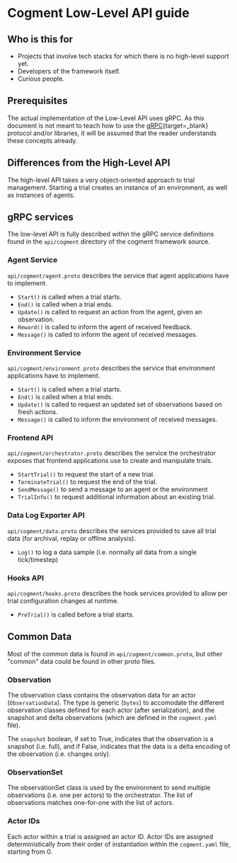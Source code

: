 # Cogment Low-Level API guide

## Who is this for

- Projects that involve tech stacks for which there is no high-level support yet.
- Developers of the framework itself.
- Curious people.

## Prerequisites

The actual implementation of the Low-Level API uses gRPC. As this document is not meant to teach how to use the [gRPC](https://grpc.io){target=\_blank} protocol and/or libraries, it will be assumed that the reader understands these concepts already.

## Differences from the High-Level API

The high-level API takes a very object-oriented approach to trial management. Starting a trial creates an instance of an environment, as well as instances of agents.

## gRPC services

The low-level API is fully described within the gRPC service definitions found in the `api/cogment` directory of the cogment framework source.

### Agent Service

`api/cogment/agent.proto` describes the service that agent applications have to implement.

- `Start()` is called when a trial starts.
- `End()` is called when a trial ends.
- `Update()` is called to request an action from the agent, given an observation.
- `Reward()` is called to inform the agent of received feedback.
- `Message()` is called to inform the agent of received messages.

### Environment Service

`api/cogment/environment.proto` describes the service that environment applications have to implement.

- `Start()` is called when a trial starts.
- `End()` is called when a trial ends.
- `Update()` is called to request an updated set of observations based on fresh actions.
- `Message()` is called to inform the environment of received messages.

### Frontend API

`api/cogment/orchestrator.proto` describes the service the orchestrator exposes that frontend applications use to create and manipulate trials.

- `StartTrial()` to request the start of a new trial.
- `TerminateTrial()` to request the end of the trial.
- `SendMessage()` to send a message to an agent or the environment
- `TrialInfo()` to request additional information about an existing trial.

### Data Log Exporter API

`api/cogment/data.proto` describes the services provided to save all trial data (for archival, replay or offline analysis).

- `Log()` to log a data sample (i.e. normally all data from a single tick/timestep)

### Hooks API

`api/cogment/hooks.proto` describes the hook services provided to allow per trial configuration changes at runtime.

- `PreTrial()` is called before a trial starts.

## Common Data

Most of the common data is found in `api/cogment/common.proto`, but other "common" data could be found in other proto files.

### Observation

The observation class contains the observation data for an actor (`ObservationData`). The type is generic (`bytes`) to accomodate the different observation classes defined for each actor (after serialization), and the snapshot and delta observations (which are defined in the `cogment.yaml` file).

The `snapshot` boolean, if set to True, indicates that the observation is a snapshot (i.e. full), and if False, indicates that the data is a delta encoding of the observation (i.e. changes only).

### ObservationSet

The observationSet class is used by the environment to send multiple observations (i.e. one per actors) to the orchestrator. The list of observations matches one-for-one with the list of actors.

### Actor IDs

Each actor within a trial is assigned an actor ID. Actor IDs are assigned deterministically from their order of instantiation within the `cogment.yaml` file, starting from 0.
